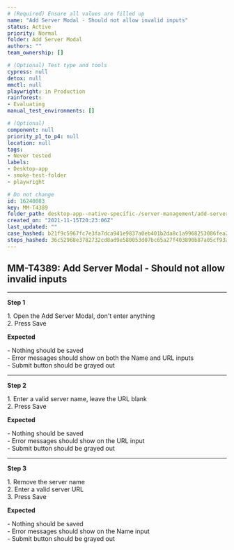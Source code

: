 ```yaml
---
# (Required) Ensure all values are filled up
name: "Add Server Modal - Should not allow invalid inputs"
status: Active
priority: Normal
folder: Add Server Modal
authors: ""
team_ownership: []

# (Optional) Test type and tools
cypress: null
detox: null
mmctl: null
playwright: in Production
rainforest: 
- Evaluating
manual_test_environments: []

# (Optional)
component: null
priority_p1_to_p4: null
location: null
tags: 
- Never tested
labels: 
- Desktop-app
- smoke-test-folder
- playwright

# Do not change
id: 16240083
key: MM-T4389
folder_path: desktop-app--native-specific-/server-management/add-server-modal
created_on: "2021-11-15T20:23:06Z"
last_updated: ""
case_hashed: b21f9c5967fc7e3fa7dca941e9837a0eb401b2da8c1a9968253086fea27c98521e91c4f0b7c8708cd5c5e5cb845c9f18
steps_hashed: 36c52968e3782732cd8ad9e580053d07bc65a27f403890b87a05cf93a90a417eeb4a2c38895f22f773c0316141214b0e
---
```


## MM-T4389: Add Server Modal - Should not allow invalid inputs

---

**Step 1**

1\. Open the Add Server Modal, don't enter anything\
2\. Press Save

**Expected**

\- Nothing should be saved\
\- Error messages should show on both the Name and URL inputs\
\- Submit button should be grayed out

---

**Step 2**

1\. Enter a valid server name, leave the URL blank\
2\. Press Save

**Expected**

\- Nothing should be saved\
\- Error messages should show on the URL input\
\- Submit button should be grayed out

---

**Step 3**

1\. Remove the server name\
2\. Enter a valid server URL\
3\. Press Save

**Expected**

\- Nothing should be saved\
\- Error messages should show on the Name input\
\- Submit button should be grayed out
